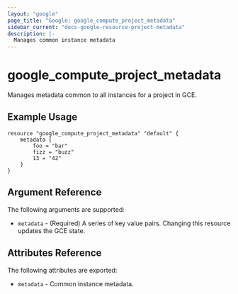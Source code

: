 ```yaml
---
layout: "google"
page_title: "Google: google_compute_project_metadata"
sidebar_current: "docs-google-resource-project-metadata"
description: |-
  Manages common instance metadata
---
```


# google\_compute\_project\_metadata

Manages metadata common to all instances for a project in GCE.

## Example Usage

```
resource "google_compute_project_metadata" "default" {
    metadata {
        foo = "bar"
        fizz = "buzz"
        13 = "42"
    }
}
```

## Argument Reference

The following arguments are supported:

* `metadata` - (Required) A series of key value pairs. Changing this resource updates
    the GCE state.

## Attributes Reference

The following attributes are exported:

* `metadata` - Common instance metadata.
